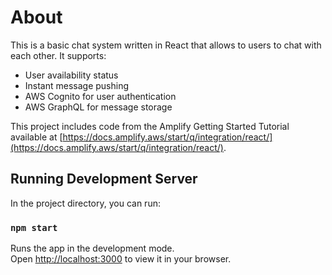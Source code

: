 # About

This is a basic chat system written in React that allows to users to chat with each other. It supports:
* User availability status
* Instant message pushing
* AWS Cognito for user authentication
* AWS GraphQL for message storage

This project includes code from the Amplify Getting Started Tutorial available at [https://docs.amplify.aws/start/q/integration/react/](https://docs.amplify.aws/start/q/integration/react/).

## Running Development Server

In the project directory, you can run:

### `npm start`

Runs the app in the development mode.\
Open [http://localhost:3000](http://localhost:3000) to view it in your browser.


